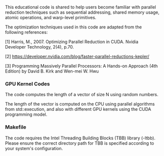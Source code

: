 This educational code is shared to help users become familiar with parallel reduction techniques such as sequential addressing, shared memory usage, atomic operations, and warp-level primitives.

The optimization techniques used in this code are adapted from the following references:

[1] Harris, M., 2007. Optimizing Parallel Reduction in CUDA. Nvidia Developer Technology, 2(4), p.70.

[2] https://developer.nvidia.com/blog/faster-parallel-reductions-kepler/

[3] Programming Massively Parallel Processors: A Hands-on Approach (4th Edition) by David B. Kirk and Wen-mei W. Hwu


### GPU Kernel Codes

The code computes the length of a vector of size N using random numbers.

The length of the vector is computed on the CPU using parallel algorithms from std::execution, and also with different GPU kernels using the CUDA programming model.


### Makefile

The code requires the Intel Threading Building Blocks (TBB) library (-ltbb). Please ensure the correct directory path for TBB is specified according to your system's configuration.
